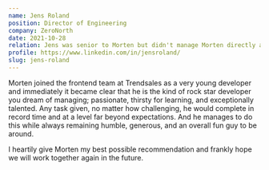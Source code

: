 ```yaml
---
name: Jens Roland
position: Director of Engineering
company: ZeroNorth
date: 2021-10-28
relation: Jens was senior to Morten but didn't manage Morten directly at Trendsales
profile: https://www.linkedin.com/in/jensroland/
slug: jens-roland
---
```


Morten joined the frontend team at Trendsales as a very young developer and immediately it became clear that he is the kind of rock star developer you dream of managing; passionate, thirsty for learning, and exceptionally talented. Any task given, no matter how challenging, he would complete in record time and at a level far beyond expectations. And he manages to do this while always remaining humble, generous, and an overall fun guy to be around.

I heartily give Morten my best possible recommendation and frankly hope we will work together again in the future.
